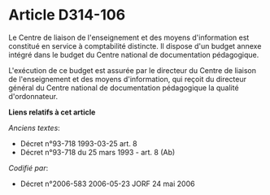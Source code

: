 # Article D314-106

Le Centre de liaison de l'enseignement et des moyens d'information est constitué en service à comptabilité distincte. Il
dispose d'un budget annexe intégré dans le budget du Centre national de documentation pédagogique.

L'exécution de ce budget est assurée par le directeur du Centre de liaison de l'enseignement et des moyens d'information, qui
reçoit du directeur général du Centre national de documentation pédagogique la qualité d'ordonnateur.

**Liens relatifs à cet article**

_Anciens textes_:

  - Décret n°93-718 1993-03-25 art. 8
  - Décret n°93-718 du 25 mars 1993 - art. 8 (Ab)

_Codifié par_:

  - Décret n°2006-583 2006-05-23 JORF 24 mai 2006
